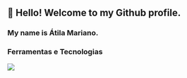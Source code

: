 ## 👋 Hello! Welcome to my Github profile.
### My name is Átila Mariano.

### Ferramentas e Tecnologias

<img src="https://cdn.jsdelivr.net/gh/devicons/devicon/icons/javascript/javascript-original.svg" />
          
